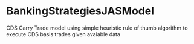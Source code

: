 # BankingStrategiesJASModel

CDS Carry Trade model using simple heuristic rule of thumb algorithm to execute CDS basis trades given avaiable data 
